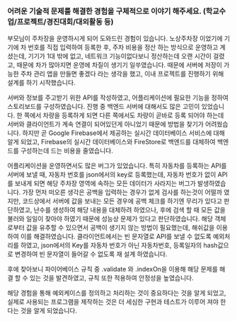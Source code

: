 ### 어려운 기술적 문제를 해결한 경험을 구체적으로 이야기 해주세요. (학교수업/프로젝트/경진대회/대외활동 등)

 부모님이 주차장을 운영하시게 되어 도와드린 경험이 있습니다. 노상주차장 이었기에 기기에 차 번호를 직접 입력하여 등록한 후, 주차 비용을 정산 하는 방식으로 운영하고 계셨는데, 기기가 1대 밖에 없고, 네트워크 기능이없다보니 정산하는데 오랜 시간이 걸렸고, 때문에 차가 많아지면 운영에 차질이 생기기 일쑤였습니다. 때문에 서버에 저장이 가능한 주차 관리 앱을 만들면 좋겠다 라는 생각을 했고, 이내 프로젝트를 진행하기 위해 설계를 하기 시작했습니다. 

서버와 정보를 주고받기 위한 API를 작성하였고, 어플리케이션에 필요한 기능을 정하여 스토리보드를 구성하였습니다. 진행 중  백엔드 서버에 대해서도 많은 고민이 있었습니다. 한 쪽에서 차량을 등록하게 되면 다른 쪽에서도 차량이 곧바로 등록 되어야 하는데 서버와 클라이언트가 계속 연결이 되어있던게 아니었기 때문에 방법을 찾기가 어려웠습니다. 하지만 곧 Google Firebase에서 제공하는 실시간 데이터베이스 서비스에 대해 알게 되었고, Firebase의 실시간 데이터베이스와 FireStore로 백엔드를 대체하여 백엔드를 구성하는데 드는 비용을 줄였습니다.

 어플리케이션을 운영하면서도 많은 버그가 있었습니다. 특히 자동차를 등록하는 API를 서버에 보낼 때, 자동차 번호를 json에서의 key로 등록했는데, 자동차 번호가 없이 API를 보내게 되면 해당 주차장 영역에 속하는 모든 데이터가 사라지는 버그가 발생하였습니다. 가장 먼저 떠오른 생각은 공백을 입력하는 경우가 없게 검사를 하는것이 어떨까 였지만, 코드상에서 서버에 값을 보내는 모든 경우에 공백 체크를 하기엔 무리가 있다고 판단하였고, 난수를 생성하여 해당 내용을 대체하려 하였으나, 후에 검색 할 때 모든 값을 불러와 일일이 찾아야 하였기 때문에 성능상 문제가 있다고 판단하였습니다. 해당 객체로부터 값을 유추할 수 있으면서 공백이 생기지 않는 방법이 필요했는데, 해쉬값을 이용하여 이를 해결하였습니다. 클라이언트에서는 빈 문자열로 API를 보낼 수 없도록 예외처리를 하였고, json에서의 Key를 자동차 번호가 아닌 자동차번호, 등록일자의 hash값으로 변경하여 빈 문자열이 들어갈 수 없도록 재 설계 하였습니다. 

후에 찾아보니 파이어베이스 규칙 중 .validate 와 .indexOn을 이용해 해당 문제를 해결 할 수 있는 것을 발견하였고, 규칙 또한 적용하여 안정성을 높였습니다.

 해당 경험을 통해 예외케이스를 정의하고 처리하는 것이 중요하다는 것을 알게 되었고, 실제로 사용되는 프로그램을 제작하는 것은 더 세심한 구현과 테스트가 이루어 져야 한다는 것을 알게 되었습니다.